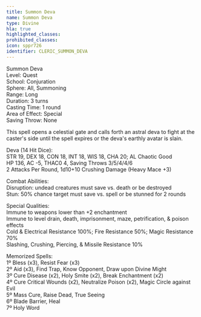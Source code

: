 ```yaml
---
title: Summon Deva
name: Summon Deva
type: Divine
hla: true
highlighted_classes: 
prohibited_classes: 
icon: sppr726
identifier: CLERIC_SUMMON_DEVA
---
```

Summon Deva  
Level: Quest  
School: Conjuration  
Sphere: All, Summoning  
Range: Long  
Duration: 3 turns  
Casting Time: 1 round  
Area of Effect: Special  
Saving Throw: None  
  
This spell opens a celestial gate and calls forth an astral deva to fight at the caster's side until the spell expires or the deva's earthly avatar is slain.  
  
Deva (14 Hit Dice):  
STR 19, DEX 18, CON 18, INT 18, WIS 18, CHA 20; AL Chaotic Good  
HP 136, AC -5, THAC0 4, Saving Throws 3/5/4/4/6  
2 Attacks Per Round, 1d10+10 Crushing Damage (Heavy Mace +3)  
  
Combat Abilities:  
Disruption: undead creatures must save vs. death or be destroyed  
Stun: 50% chance target must save vs. spell or be stunned for 2 rounds  
  
Special Qualities:  
Immune to weapons lower than +2 enchantment  
Immune to level drain, death, imprisonment, maze, petrification, &amp; poison effects  
Cold &amp; Electrical Resistance 100%; Fire Resistance 50%; Magic Resistance 70%  
Slashing, Crushing, Piercing, &amp; Missile Resistance 10%  
  
Memorized Spells:  
1º Bless (x3), Resist Fear (x3)  
2º Aid (x3), Find Trap, Know Opponent, Draw upon Divine Might  
3º Cure Disease (x2), Holy Smite (x2), Break Enchantment (x2)  
4º Cure Critical Wounds (x2), Neutralize Poison (x2), Magic Circle against Evil  
5º Mass Cure, Raise Dead, True Seeing  
6º Blade Barrier, Heal  
7º Holy Word  
